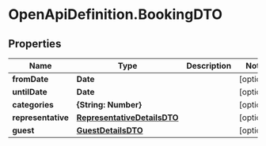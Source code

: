 # OpenApiDefinition.BookingDTO

## Properties

Name | Type | Description | Notes
------------ | ------------- | ------------- | -------------
**fromDate** | **Date** |  | [optional] 
**untilDate** | **Date** |  | [optional] 
**categories** | **{String: Number}** |  | [optional] 
**representative** | [**RepresentativeDetailsDTO**](RepresentativeDetailsDTO.md) |  | [optional] 
**guest** | [**GuestDetailsDTO**](GuestDetailsDTO.md) |  | [optional] 


